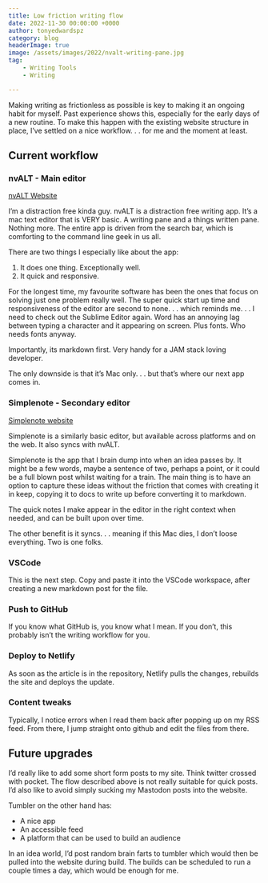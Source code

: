 ```yaml
---
title: Low friction writing flow
date: 2022-11-30 00:00:00 +0000
author: tonyedwardspz
category: blog
headerImage: true
image: /assets/images/2022/nvalt-writing-pane.jpg
tag:
    - Writing Tools
    - Writing

---
```


Making writing as frictionless as possible is key to making it an ongoing habit for myself. Past experience shows this, especially for the early days of a new routine. To make this happen with the existing website structure in place, I’ve settled on a nice workflow. . . for me and the moment at least.

## Current workflow

### nvALT - Main editor
[nvALT Website](https://brettterpstra.com/projects/nvalt/)

I’m a distraction free kinda guy. nvALT is a distraction free writing app. It’s a mac text editor that is VERY basic. A writing pane and a things written pane. Nothing more. The entire app is driven from the search bar, which is comforting to the command line geek in us all.

There are two things I especially like about the app:

1. It does one thing. Exceptionally well.
2. It quick and responsive.

For the longest time, my favourite software has been the ones that focus on solving just one problem really well. The super quick start up time and responsiveness of the editor are second to none. . . which reminds me. . . I need to check out the Sublime Editor again. Word has an annoying lag between typing a character and it appearing on screen. Plus fonts. Who needs fonts anyway.

Importantly, its markdown first. Very handy for a JAM stack loving developer.

The only downside is that it’s Mac only. . . but that’s where our next app comes in.

### Simplenote - Secondary editor
[Simplenote website](https://simplenote.com/)

Simplenote is a similarly basic editor, but available across platforms and on the web. It also syncs with nvALT.

Simplenote is the app that I brain dump into when an idea passes by. It might be a few words, maybe a sentence of two, perhaps a point, or it could be a full blown post whilst waiting for a train. The main thing is to have an option to capture these ideas without the friction that comes with creating it in keep, copying it to docs to write up before converting it to markdown.

The quick notes I make appear in the editor in the right context when needed, and can be built upon over time.

The other benefit is it syncs. . . meaning if this Mac dies, I don’t loose everything. Two is one folks.

### VSCode

This is the next step. Copy and paste it into the VSCode workspace, after creating a new markdown post for the file.

### Push to GitHub
If you know what GitHub is, you know what I mean. If you don’t, this probably isn’t the writing workflow for you.

### Deploy to Netlify
As soon as the article is in the repository, Netlify pulls the changes, rebuilds the site and deploys the update.

### Content tweaks
Typically, I notice errors when I read them back after popping up on my RSS feed. From there, I jump straight onto github and edit the files from there.

## Future upgrades
I’d really like to add some short form posts to my site. Think twitter crossed with pocket. The flow described above is not really suitable for quick posts. I’d also like to avoid simply sucking my Mastodon posts into the website.

Tumbler on the other hand has:

- A nice app
- An accessible feed
- A platform that can be used to build an audience

In an idea world, I’d post random brain farts to tumbler which would then be pulled into the website during build. The builds can be scheduled to run a couple times a day, which would be enough for me.
